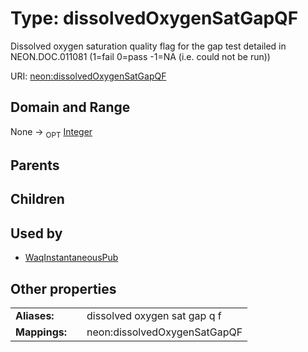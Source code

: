 
# Type: dissolvedOxygenSatGapQF


Dissolved oxygen saturation quality flag for the gap test detailed in NEON.DOC.011081 (1=fail 0=pass -1=NA (i.e. could not be run))

URI: [neon:dissolvedOxygenSatGapQF](https://data.neonscience.org/dissolvedOxygenSatGapQF)


## Domain and Range

None ->  <sub>OPT</sub> [Integer](types/Integer.md)

## Parents


## Children


## Used by

 * [WaqInstantaneousPub](WaqInstantaneousPub.md)

## Other properties

|  |  |  |
| --- | --- | --- |
| **Aliases:** | | dissolved oxygen sat gap q f |
| **Mappings:** | | neon:dissolvedOxygenSatGapQF |


